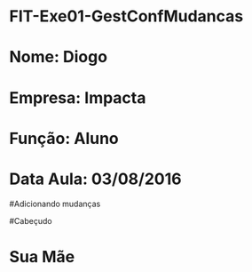 # FIT-Exe01-GestConfMudancas
# Nome: Diogo
# Empresa: Impacta
# Função: Aluno
# Data Aula: 03/08/2016

#Adicionando mudanças

#Cabeçudo
# Sua Mãe
